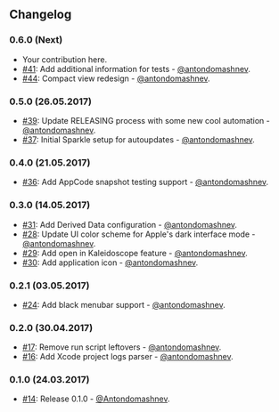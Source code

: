 ## Changelog

### 0.6.0 (Next)

* Your contribution here.
* [#41](https://github.com/Antondomashnev/FBSnapshotsViewer/pull/41): Add additional information for tests - [@antondomashnev](https://github.com/antondomashnev).
* [#44](https://github.com/Antondomashnev/FBSnapshotsViewer/pull/44): Compact view redesign - [@antondomashnev](https://github.com/antondomashnev).

### 0.5.0 (26.05.2017)

* [#39](https://github.com/Antondomashnev/FBSnapshotsViewer/pull/39): Update RELEASING process with some new cool automation - [@antondomashnev](https://github.com/antondomashnev).
* [#37](https://github.com/Antondomashnev/FBSnapshotsViewer/pull/37): Initial Sparkle setup for autoupdates - [@antondomashnev](https://github.com/antondomashnev).

### 0.4.0 (21.05.2017)

* [#36](https://github.com/Antondomashnev/FBSnapshotsViewer/pull/36): Add AppCode snapshot testing support - [@antondomashnev](https://github.com/antondomashnev).

### 0.3.0 (14.05.2017)

* [#31](https://github.com/Antondomashnev/FBSnapshotsViewer/pull/31): Add Derived Data configuration - [@antondomashnev](https://github.com/antondomashnev).
* [#28](https://github.com/Antondomashnev/FBSnapshotsViewer/pull/28): Update UI color scheme for Apple's dark interface mode - [@antondomashnev](https://github.com/antondomashnev).
* [#29](https://github.com/Antondomashnev/FBSnapshotsViewer/pull/29): Add open in Kaleidoscope feature - [@antondomashnev](https://github.com/antondomashnev).
* [#30](https://github.com/Antondomashnev/FBSnapshotsViewer/pull/30): Add application icon - [@antondomashnev](https://github.com/antondomashnev).

### 0.2.1 (03.05.2017)

* [#24](https://github.com/Antondomashnev/FBSnapshotsViewer/pull/24): Add black menubar support - [@antondomashnev](https://github.com/antondomashnev).

### 0.2.0 (30.04.2017)

* [#17](https://github.com/Antondomashnev/FBSnapshotsViewer/pull/17): Remove run script leftovers - [@antondomashnev](https://github.com/antondomashnev).
* [#16](https://github.com/Antondomashnev/FBSnapshotsViewer/pull/16): Add Xcode project logs parser - [@antondomashnev](https://github.com/antondomashnev).

### 0.1.0 (24.03.2017)

* [#14](https://github.com/Antondomashnev/FBSnapshotsViewer/pull/14): Release 0.1.0 - [@Antondomashnev](https://github.com/Antondomashnev).
